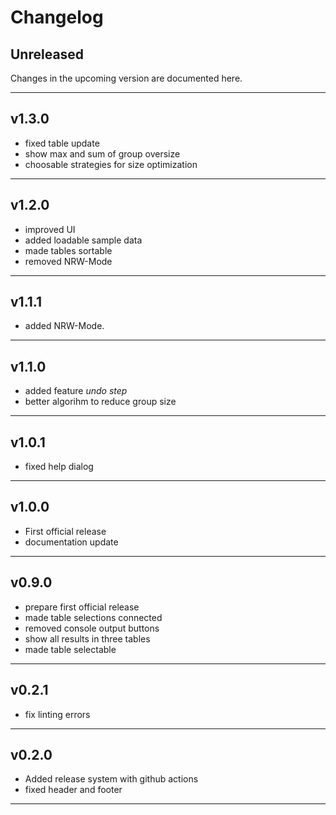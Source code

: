 # Changelog

## Unreleased
Changes in the upcoming version are documented here.

---

## v1.3.0
 - fixed table update
 - show max and sum of group oversize
 - choosable strategies for size optimization

---

## v1.2.0
 - improved UI
 - added loadable sample data
 - made tables sortable
 - removed NRW-Mode

---

## v1.1.1
 - added NRW-Mode.

---

## v1.1.0
 - added feature *undo step* 
 - better algorihm to reduce group size

---

## v1.0.1

- fixed help dialog

---

## v1.0.0

- First official release
- documentation update

---

## v0.9.0

- prepare first official release
- made table selections connected
- removed console output buttons
- show all results in three tables
- made table selectable

---

## v0.2.1

- fix linting errors

---

## v0.2.0

- Added release system with github actions
- fixed header and footer

---
